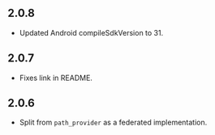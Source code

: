 ## 2.0.8

* Updated Android compileSdkVersion to 31.

## 2.0.7

* Fixes link in README.

## 2.0.6

* Split from `path_provider` as a federated implementation.
